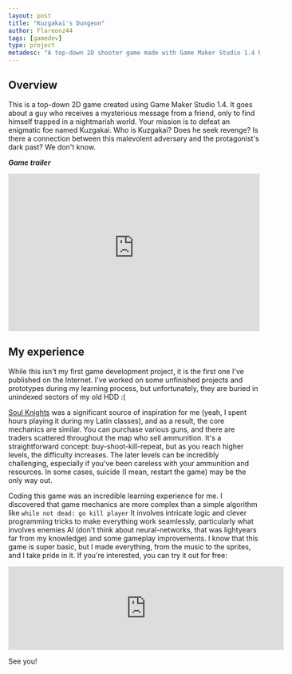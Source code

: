 ```yaml
---
layout: post
title: "Kuzgakai's Dungeon"
author: Flareonz44
tags: [gamedev]
type: project
metadesc: "A top-down 2D shooter game made with Game Maker Studio 1.4 by Windfall Game Studio (by Flareonz44)"
---
```


## Overview

This is a top-down 2D game created using Game Maker Studio 1.4. It goes about a guy who receives a mysterious message from a friend, only to find himself trapped in a nightmarish world. Your mission is to defeat an enigmatic foe named Kuzgakai. Who is Kuzgakai? Does he seek revenge? Is there a connection between this malevolent adversary and the protagonist's dark past? We don't know.

***Game trailer***
<iframe width="100%" height="315" src="https://www.youtube-nocookie.com/embed/t-A-mulQwj0?si=DdHSNy_NxdCLCSqh" title="YouTube video player" frameborder="0" allow="accelerometer; autoplay; clipboard-write; encrypted-media; gyroscope; picture-in-picture; web-share" allowfullscreen></iframe>

## My experience

While this isn't my first game development project, it is the first one I've published on the Internet. I've worked on some unfinished projects and prototypes during my learning process, but unfortunately, they are buried in unindexed sectors of my old HDD :(

[Soul Knights](https://play.google.com/store/apps/details?id=com.ChillyRoom.DungeonShooter&pcampaignid=web_share) was a significant source of inspiration for me (yeah, I spent hours playing it during my Latin classes), and as a result, the core mechanics are similar. You can purchase various guns, and there are traders scattered throughout the map who sell ammunition.  It's a straightforward concept: buy-shoot-kill-repeat, but as you reach higher levels, the difficulty increases. The later levels can be incredibly challenging, especially if you've been careless with your ammunition and resources. In some cases, suicide (I mean, restart the game) may be the only way out.

Coding this game was an incredible learning experience for me. I discovered that game mechanics are more complex than a simple algorithm like ```while not dead: go kill player``` It involves intricate logic and clever programming tricks to make everything work seamlessly, particularly what involves enemies AI (don't think about neural-networks, that was lightyears far from my knowledge) and some gameplay improvements.
I know that this game is super basic, but I made everything, from the music to the sprites, and I take pride in it. If you're interested, you can try it out for free:

<iframe frameborder="0" src="https://itch.io/embed/746579?dark=true" width="552" height="167"><a href="https://windfallgamestudio.itch.io/kuzgakais-dungeon">Kuzgakai's Dungeon by Windfall Game Studio</a></iframe>

See you!